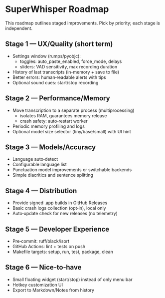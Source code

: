 # SuperWhisper Roadmap

This roadmap outlines staged improvements. Pick by priority; each stage is
independent.

## Stage 1 — UX/Quality (short term)

- Settings window (rumps/pyobjc):
  - toggles: auto_paste_enabled, force_mode, delays
  - sliders: VAD sensitivity, max recording duration
- History of last transcripts (in-memory + save to file)
- Better errors: human‑readable alerts with tips
- Optional sound cues: start/stop recording

## Stage 2 — Performance/Memory

- Move transcription to a separate process (multiprocessing)
  - isolates RAM, guarantees memory release
  - crash safety: auto‑restart worker
- Periodic memory profiling and logs
- Optional model size selector (tiny/base/small) with UI hint

## Stage 3 — Models/Accuracy

- Language auto‑detect
- Configurable language list
- Punctuation model improvements or switchable backends
- Simple diacritics and sentence splitting

## Stage 4 — Distribution

- Provide signed .app builds in GitHub Releases
- Basic crash logs collection (opt‑in), local only
- Auto‑update check for new releases (no telemetry)

## Stage 5 — Developer Experience

- Pre‑commit: ruff/black/isort
- GitHub Actions: lint + tests on push
- Makefile targets: setup, run, test, package, clean

## Stage 6 — Nice‑to‑have

- Small floating widget (start/stop) instead of only menu bar
- Hotkey customization UI
- Export to Markdown/Notes from history
